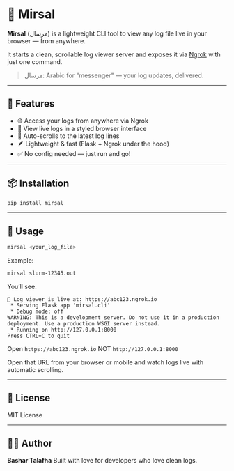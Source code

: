 # 📨 Mirsal

**Mirsal** (مرسال) is a lightweight CLI tool to view any log file live in your browser — from anywhere.

It starts a clean, scrollable log viewer server and exposes it via [Ngrok](https://ngrok.com/) with just one command.

> مرسال: Arabic for "messenger" — your log updates, delivered.

---

## 🚀 Features

- 🌐 Access your logs from anywhere via Ngrok
- 📄 View live logs in a styled browser interface
- 🔄 Auto-scrolls to the latest log lines
- 🪶 Lightweight & fast (Flask + Ngrok under the hood)
- ✅ No config needed — just run and go!

---

## 📦 Installation

```bash
pip install mirsal
````

---

## 🧪 Usage

```bash
mirsal <your_log_file>
```

Example:

```bash
mirsal slurm-12345.out
```

You’ll see:

```
🚀 Log viewer is live at: https://abc123.ngrok.io
 * Serving Flask app 'mirsal.cli'
 * Debug mode: off
WARNING: This is a development server. Do not use it in a production deployment. Use a production WSGI server instead.
 * Running on http://127.0.0.1:8000
Press CTRL+C to quit
```
Open `https://abc123.ngrok.io` NOT `http://127.0.0.1:8000`

Open that URL from your browser or mobile and watch logs live with automatic scrolling.

---


## 📜 License

MIT License

---

## 👨‍💻 Author

**Bashar Talafha**
Built with love for developers who love clean logs.

